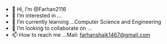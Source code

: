 - 👋 Hi, I’m @Farhan2116
- 👀 I’m interested in ...
- 🌱 I’m currently learning ...Computer Science and Engineering
- 💞️ I’m looking to collaborate on ...
- 📫 How to reach me ...Mail: farhanshaik1467@gmail.com

<!---
Farhan2116/Farhan2116 is a ✨ special ✨ repository because its `README.md` (this file) appears on your GitHub profile.
You can click the Preview link to take a look at your changes.
--->
